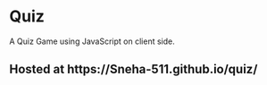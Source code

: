 # Quiz
A Quiz Game using JavaScript on client side.
<h2>Hosted at https://Sneha-511.github.io/quiz/</h2>
